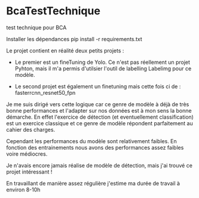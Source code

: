 # BcaTestTechnique
test technique pour  BCA


Installer les dépendances 
pip install -r requirements.txt


Le projet contient en réalité deux petits projets : 

- Le premier est un fineTuning de Yolo. Ce n'est pas réellement un projet Pyhton, mais il m'a permis d'utilsier l'outil de labelling Labelimg pour ce modèle.

- Le second projet est également un finetuning mais cette fois ci de : fasterrcnn_resnet50_fpn


Je me suis dirigé vers cette logique car ce genre de modèle à déjà de très bonne performances et l'adapter sur nos données est à mon sens la bonne démarche. En effet l'exercice de détection (et eventuellement classification) est un exercice classique et ce genre de modèle répondent parfaitement au cahier des charges. 


Cependant les performances du modèle sont relativement faibles. En fonction des entrainements nous avons des performances assez faibles voire médiocres. 


Je n'avais encore jamais réalise de modèle de détection, mais j'ai trouvé ce projet intéressant ! 


En travaillant de manière assez régulière j'estime ma durée de travail à environ 8-10h